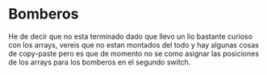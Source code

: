 Bomberos
========
He de decir que no esta terminado dado que llevo un lio bastante curioso con los arrays, vereis que no estan montados del todo y hay algunas cosas de copy-paste pero es que de momento no se como asignar las posiciones de los arrays para los bomberos en el segundo switch.
